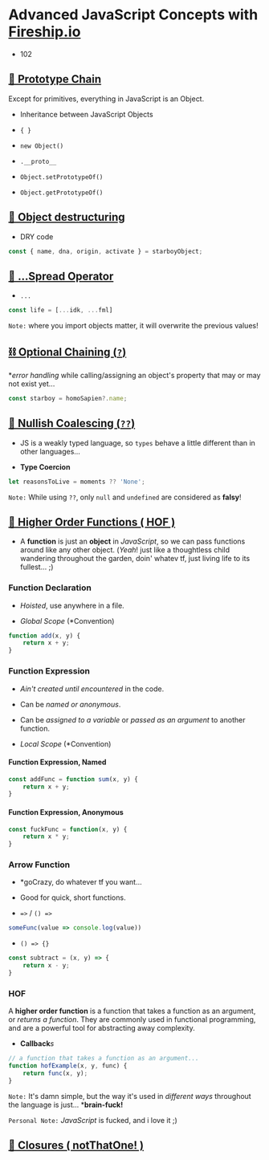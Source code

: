# Advanced JavaScript Concepts with [Fireship.io](https://fireship.io)

- 102

## [🔗 Prototype Chain](https://fireship.io/courses/js/102-prototype-chain/)

Except for primitives, everything in JavaScript is an Object.

- Inheritance between JavaScript Objects

- `{ }`

- `new Object()`

- `.__proto__`

- `Object.setPrototypeOf()`

- `Object.getPrototypeOf()`

## [🍳 Object destructuring](https://fireship.io/courses/js/102-destructuring/)

- DRY code

```javascript
const { name, dna, origin, activate } = starboyObject;
```


## [👫 ...Spread Operator](https://fireship.io/courses/js/102-spread/)

- `...`

```javascript
const life = [...idk, ...fml]
```

`Note:` where you import objects matter, it will overwrite the previous values!

## [⛓ Optional Chaining (`?`)](https://fireship.io/courses/js/102-optional-chaining/)

**error handling* while calling/assigning an object's property that may or may not exist yet...

```javascript
const starboy = homoSapien?.name;
```

## [🦺 Nullish Coalescing (`??`)](https://fireship.io/courses/js/102-nullish-coalescing/)

- JS is a weakly typed language, so `types` behave a little different than in other languages...

- **Type Coercion**

```javascript
let reasonsToLive = moments ?? 'None';
```

`Note:` While using `??`, only `null` and `undefined` are considered as **falsy**!

## [🔱 Higher Order Functions ( HOF )](https://fireship.io/courses/js/102-higher-order-functions/)

- A **function** is just an **object** in *JavaScript*, so we can pass functions around like any other object. (*Yeah*! just like a thoughtless child wandering throughout the garden, doin' whatev tf, just living life to its fullest... ;)

### Function Declaration

- *Hoisted*, use anywhere in a file.

- *Global Scope* (*Convention)

```javascript
function add(x, y) {
    return x + y;
}
```

### Function Expression

- *Ain't created until encountered* in the code.

- Can be *named or anonymous*.

- Can be *assigned to a variable* or *passed as an argument* to another function.

- *Local Scope* (*Convention)

#### Function Expression, Named

```javascript
const addFunc = function sum(x, y) {
    return x + y;
}
```

#### Function Expression, Anonymous

```javascript
const fuckFunc = function(x, y) {
    return x * y;
}
```

### Arrow Function

- *goCrazy, do whatever tf you want...

- Good for quick, short functions.

- `=>` / `() =>`

```javascript
someFunc(value => console.log(value))
```

- `() => {}`

```javascript
const subtract = (x, y) => {
    return x - y;
}
```

### HOF

A **higher order function** is a function that takes a function as an argument, or *returns a function*. They are commonly used in functional programming, and are a powerful tool for abstracting away complexity.

- **Callback***s*

```javascript
// a function that takes a function as an argument...
function hofExample(x, y, func) {
    return func(x, y);
}
```

`Note:` It's damn simple, but the way it's used in *different ways* throughout the language is just... ***brain-fuck!**

`Personal Note:` *JavaScript* is fucked, and i love it ;)

## [🥡 Closures ( notThatOne! )](https://fireship.io/courses/js/102-closures/)


